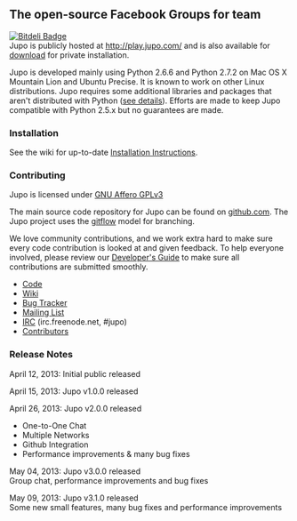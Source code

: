 ## The open-source Facebook Groups for team
[![Bitdeli Badge](https://d2weczhvl823v0.cloudfront.net/thomph/jupo/trend.png)](https://bitdeli.com/free "Bitdeli Badge")  
Jupo is publicly hosted at <http://play.jupo.com/>
and is also available for [download](https://github.com/juposocial/jupo/tags) 
for private installation.

Jupo is developed mainly using Python 2.6.6 and Python 2.7.2 on Mac OS X Mountain Lion and Ubuntu Precise. 
It is known to work on other Linux distributions. 
Jupo requires some additional libraries and packages that aren't distributed 
with Python ([see details](https://github.com/juposocial/jupo/blob/develop/requirements.txt)).
Efforts are made to keep Jupo compatible with Python 2.5.x but no guarantees are made.


### Installation

See the wiki for up-to-date [Installation Instructions](https://github.com/juposocial/jupo/wiki/Installation).


### Contributing

Jupo is licensed under [GNU Affero GPLv3](https://github.com/juposocial/jupo/blob/develop/LICENSE)

The main source code repository for Jupo can be found on [github.com](http://github.com/juposocial/jupo).
The Jupo project uses the [gitflow](http://nvie.com/posts/a-successful-git-branching-model/ "A successful Git branching model") model for branching.

We love community contributions, and we work extra hard to make sure every code 
contribution is looked at and given feedback. To help everyone involved, please 
review our [Developer's Guide](https://github.com/juposocial/jupo/wiki/Develop-from-Source) 
to make sure all contributions are submitted smoothly.


- [Code](https://github.com/juposocial/jupo)
- [Wiki](https://github.com/juposocial/jupo/wiki)
- [Bug Tracker](https://github.com/juposocial/jupo/issues)
- [Mailing List](https://groups.google.com/forum/?fromgroups#!forum/jupo)
- [IRC](http://webchat.freenode.net/?channels=jupo) (irc.freenode.net, #jupo)
- [Contributors](http://github.com/juposocial/jupo/contributors)


### Release Notes

April 12, 2013: Initial public released

April 15, 2013: Jupo v1.0.0 released

April 26, 2013: Jupo v2.0.0 released
  - One-to-One Chat 
  - Multiple Networks 
  - Github Integration 
  - Performance improvements & many bug fixes
  
May 04, 2013: Jupo v3.0.0 released  
  Group chat, performance improvements and bug fixes

May 09, 2013: Jupo v3.1.0 released  
  Some new small features, many bug fixes and performance improvements
  
